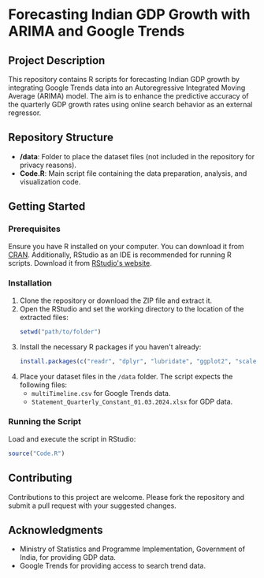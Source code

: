 
# Forecasting Indian GDP Growth with ARIMA and Google Trends

## Project Description
This repository contains R scripts for forecasting Indian GDP growth by integrating Google Trends data into an Autoregressive Integrated Moving Average (ARIMA) model. The aim is to enhance the predictive accuracy of the quarterly GDP growth rates using online search behavior as an external regressor.

## Repository Structure
- **/data**: Folder to place the dataset files (not included in the repository for privacy reasons).
- **Code.R**: Main script file containing the data preparation, analysis, and visualization code.

## Getting Started
### Prerequisites
Ensure you have R installed on your computer. You can download it from [CRAN](https://cran.r-project.org/). Additionally, RStudio as an IDE is recommended for running R scripts. Download it from [RStudio's website](https://rstudio.com/products/rstudio/download/).

### Installation
1. Clone the repository or download the ZIP file and extract it.
2. Open the RStudio and set the working directory to the location of the extracted files:
   ```R
   setwd("path/to/folder")
   ```
3. Install the necessary R packages if you haven't already:
   ```R
   install.packages(c("readr", "dplyr", "lubridate", "ggplot2", "scales", "forecast", "tidyr", "stringr", "readxl"))
   ```
4. Place your dataset files in the `/data` folder. The script expects the following files:
   - `multiTimeline.csv` for Google Trends data.
   - `Statement_Quarterly_Constant_01.03.2024.xlsx` for GDP data.

### Running the Script
Load and execute the script in RStudio:
```R
source("Code.R")
```

## Contributing
Contributions to this project are welcome. Please fork the repository and submit a pull request with your suggested changes.

## Acknowledgments
- Ministry of Statistics and Programme Implementation, Government of India, for providing GDP data.
- Google Trends for providing access to search trend data.

